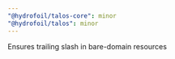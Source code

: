 ```yaml
---
"@hydrofoil/talos-core": minor
"@hydrofoil/talos": minor
---
```


Ensures trailing slash in bare-domain resources
